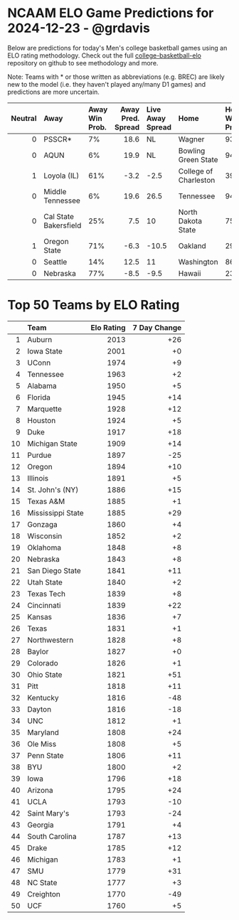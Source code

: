 # NCAAM ELO Game Predictions for 2024-12-23 - @grdavis
Below are predictions for today's Men's college basketball games using an ELO rating methodology. Check out the full [college-basketball-elo](https://github.com/grdavis/college-basketball-elo) repository on github to see methodology and more.

Note: Teams with * or those written as abbreviations (e.g. BREC) are likely new to the model (i.e. they haven't played any/many D1 games) and predictions are more uncertain.

|   Neutral | Away                  | Away Win Prob.   |   Away Pred. Spread | Live Away Spread   | Home                  | Home Win Prob.   |   Home Pred. Spread |
|----------:|:----------------------|:-----------------|--------------------:|:-------------------|:----------------------|:-----------------|--------------------:|
|         0 | PSSCR*                | 7%               |                18.6 | NL                 | Wagner                | 93%              |               -18.6 |
|         0 | AQUN                  | 6%               |                19.9 | NL                 | Bowling Green State   | 94%              |               -19.9 |
|         1 | Loyola (IL)           | 61%              |                -3.2 | -2.5               | College of Charleston | 39%              |                 3.2 |
|         0 | Middle Tennessee      | 6%               |                19.6 | 26.5               | Tennessee             | 94%              |               -19.6 |
|         0 | Cal State Bakersfield | 25%              |                 7.5 | 10                 | North Dakota State    | 75%              |                -7.5 |
|         1 | Oregon State          | 71%              |                -6.3 | -10.5              | Oakland               | 29%              |                 6.3 |
|         0 | Seattle               | 14%              |                12.5 | 11                 | Washington            | 86%              |               -12.5 |
|         0 | Nebraska              | 77%              |                -8.5 | -9.5               | Hawaii                | 23%              |                 8.5 |

# Top 50 Teams by ELO Rating
|    | Team              |   Elo Rating |   7 Day Change |
|---:|:------------------|-------------:|---------------:|
|  1 | Auburn            |         2013 |            +26 |
|  2 | Iowa State        |         2001 |             +0 |
|  3 | UConn             |         1974 |             +9 |
|  4 | Tennessee         |         1963 |             +2 |
|  5 | Alabama           |         1950 |             +5 |
|  6 | Florida           |         1945 |            +14 |
|  7 | Marquette         |         1928 |            +12 |
|  8 | Houston           |         1924 |             +5 |
|  9 | Duke              |         1917 |            +18 |
| 10 | Michigan State    |         1909 |            +14 |
| 11 | Purdue            |         1897 |            -25 |
| 12 | Oregon            |         1894 |            +10 |
| 13 | Illinois          |         1891 |             +5 |
| 14 | St. John's (NY)   |         1886 |            +15 |
| 15 | Texas A&M         |         1885 |             +1 |
| 16 | Mississippi State |         1885 |            +29 |
| 17 | Gonzaga           |         1860 |             +4 |
| 18 | Wisconsin         |         1852 |             +2 |
| 19 | Oklahoma          |         1848 |             +8 |
| 20 | Nebraska          |         1843 |             +8 |
| 21 | San Diego State   |         1841 |            +11 |
| 22 | Utah State        |         1840 |             +2 |
| 23 | Texas Tech        |         1839 |             +8 |
| 24 | Cincinnati        |         1839 |            +22 |
| 25 | Kansas            |         1836 |             +7 |
| 26 | Texas             |         1831 |             +1 |
| 27 | Northwestern      |         1828 |             +8 |
| 28 | Baylor            |         1827 |             +0 |
| 29 | Colorado          |         1826 |             +1 |
| 30 | Ohio State        |         1821 |            +51 |
| 31 | Pitt              |         1818 |            +11 |
| 32 | Kentucky          |         1816 |            -48 |
| 33 | Dayton            |         1816 |            -18 |
| 34 | UNC               |         1812 |             +1 |
| 35 | Maryland          |         1808 |            +24 |
| 36 | Ole Miss          |         1808 |             +5 |
| 37 | Penn State        |         1806 |            +11 |
| 38 | BYU               |         1800 |             +2 |
| 39 | Iowa              |         1796 |            +18 |
| 40 | Arizona           |         1795 |            +24 |
| 41 | UCLA              |         1793 |            -10 |
| 42 | Saint Mary's      |         1793 |            -24 |
| 43 | Georgia           |         1791 |             +4 |
| 44 | South Carolina    |         1787 |            +13 |
| 45 | Drake             |         1785 |            +12 |
| 46 | Michigan          |         1783 |             +1 |
| 47 | SMU               |         1779 |            +31 |
| 48 | NC State          |         1777 |             +3 |
| 49 | Creighton         |         1770 |            -49 |
| 50 | UCF               |         1760 |             +5 |